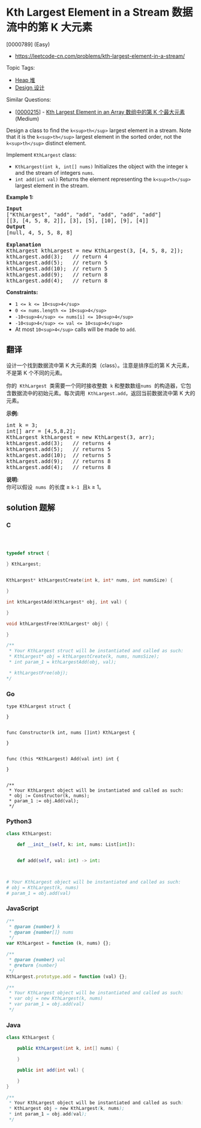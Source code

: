 # Kth Largest Element in a Stream 数据流中的第 K 大元素

[0000789] (Easy)

- https://leetcode-cn.com/problems/kth-largest-element-in-a-stream/

Topic Tags:

- [Heap 堆](https://leetcode-cn.com/tag/heap/)
- [Design 设计](https://leetcode-cn.com/tag/design/)

Similar Questions:

- [[0000215](https://leetcode-cn.com/problems/kth-largest-element-in-an-array/)] - [Kth Largest Element in an Array 数组中的第 K 个最大元素](./0000215.kth-largest-element-in-an-array.md) (Medium)

Design a class to find the `k<sup>th</sup>` largest element in a stream. Note that it is the `k<sup>th</sup>` largest element in the sorted order, not the `k<sup>th</sup>` distinct element.

Implement `KthLargest` class:

- `KthLargest(int k, int[] nums)` Initializes the object with the integer `k` and the stream of integers `nums`.
- `int add(int val)` Returns the element representing the `k<sup>th</sup>` largest element in the stream.

**Example 1:**

<pre><strong>Input</strong>
["KthLargest", "add", "add", "add", "add", "add"]
[[3, [4, 5, 8, 2]], [3], [5], [10], [9], [4]]
<strong>Output</strong>
[null, 4, 5, 5, 8, 8]

<strong>Explanation</strong>
KthLargest kthLargest = new KthLargest(3, [4, 5, 8, 2]);
kthLargest.add(3);   // return 4
kthLargest.add(5);   // return 5
kthLargest.add(10);  // return 5
kthLargest.add(9);   // return 8
kthLargest.add(4);   // return 8
</pre>

**Constraints:**

- `1 <= k <= 10<sup>4</sup>`
- `0 <= nums.length <= 10<sup>4</sup>`
- `-10<sup>4</sup> <= nums[i] <= 10<sup>4</sup>`
- `-10<sup>4</sup> <= val <= 10<sup>4</sup>`
- At most `10<sup>4</sup>` calls will be made to `add`.

## 翻译

设计一个找到数据流中第 K 大元素的类（class）。注意是排序后的第 K 大元素，不是第 K 个不同的元素。

你的  `KthLargest`  类需要一个同时接收整数  `k` 和整数数组`nums`  的构造器，它包含数据流中的初始元素。每次调用  `KthLargest.add`，返回当前数据流中第 K 大的元素。

**示例:**

<pre>int k = 3;
int[] arr = [4,5,8,2];
KthLargest kthLargest = new KthLargest(3, arr);
kthLargest.add(3);&nbsp; &nbsp;// returns 4
kthLargest.add(5);&nbsp; &nbsp;// returns 5
kthLargest.add(10);&nbsp; // returns 5
kthLargest.add(9);&nbsp; &nbsp;// returns 8
kthLargest.add(4);&nbsp; &nbsp;// returns 8
</pre>

**说明:**  
你可以假设  `nums`  的长度 ≥ `k-1`  且`k` ≥ 1。

## solution 题解

### C

```c



typedef struct {

} KthLargest;


KthLargest* kthLargestCreate(int k, int* nums, int numsSize) {

}

int kthLargestAdd(KthLargest* obj, int val) {

}

void kthLargestFree(KthLargest* obj) {

}

/**
 * Your KthLargest struct will be instantiated and called as such:
 * KthLargest* obj = kthLargestCreate(k, nums, numsSize);
 * int param_1 = kthLargestAdd(obj, val);

 * kthLargestFree(obj);
*/
```

### Go

```golang
type KthLargest struct {

}


func Constructor(k int, nums []int) KthLargest {

}


func (this *KthLargest) Add(val int) int {

}


/**
 * Your KthLargest object will be instantiated and called as such:
 * obj := Constructor(k, nums);
 * param_1 := obj.Add(val);
 */
```

### Python3

```python
class KthLargest:

    def __init__(self, k: int, nums: List[int]):


    def add(self, val: int) -> int:



# Your KthLargest object will be instantiated and called as such:
# obj = KthLargest(k, nums)
# param_1 = obj.add(val)
```

### JavaScript

```javascript
/**
 * @param {number} k
 * @param {number[]} nums
 */
var KthLargest = function (k, nums) {};

/**
 * @param {number} val
 * @return {number}
 */
KthLargest.prototype.add = function (val) {};

/**
 * Your KthLargest object will be instantiated and called as such:
 * var obj = new KthLargest(k, nums)
 * var param_1 = obj.add(val)
 */
```

### Java

```java
class KthLargest {

    public KthLargest(int k, int[] nums) {

    }

    public int add(int val) {

    }
}

/**
 * Your KthLargest object will be instantiated and called as such:
 * KthLargest obj = new KthLargest(k, nums);
 * int param_1 = obj.add(val);
 */
```
